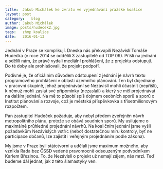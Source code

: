 ```yaml
---
title:	Jakub Michálek ke zvratu ve vyjednávání pražské koalice
layout:	post
category:	blog
author:	Jakub Michálek
image: posts/hudecek2.jpg
tags:	zhmp koalice
date:	2016-01-13
---
```


Jednání v Praze se komplikují. Dneska nás překvapili Nezávislí Tomáše Hudečka (v roce 2014 se oddělili 3 zastupitelé od TOP 09). Přišli na jednání a sdělili nám, že právě vydali mediální prohlášení, že z projektu odstupují. Do té doby ale prohlašovali, že projekt podpoří.

Podivné je, že oficiálním důvodem odstoupení z jednání je návrh textu programového prohlášení v oblasti územního plánování. Ten byl dojednaný v pracovní skupině, jehož projednávání se Nezávislí mohli účastnit (nepřišli), k němuž mohli zaslat své připomínky (nezaslali) a který se měl projednávat na dalším jednání. Na mě to působí spíš dojmem osobních sporů a sporů o Institut plánování a rozvoje, což je městská příspěvkovka s třísetmilionovým rozpočtem.

Pan zastupitel Hudeček požaduje, aby nebyl předem zveřejněn návrh metropolitního plánu, protože se obává soudních sporů. My usilujeme o maximálně průhledné projednání návrhů. Na koaličním jednání jsme vyšli požadavkům Nezávislých vstříc (neboť dostatečnou míru kontroly, byť ne participace občanů, lze zajistit i veřejným projednáním podle zákona).

My jsme v Praze byli státotvorní a udělali jsme maximum možného, aby vznikla Rada bez ČSSD vedené pravomocně odsouzeným podvodníkem Karlem Březinou. To, že Nezávislí o projekt už nemají zájem, nás mrzí. Teď budeme dál jednat, jak z této šlamastyky ven.


